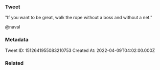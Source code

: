 ### Tweet
"If you want to be great, walk the rope without a boss and without a net."

@naval

### Metadata
Tweet ID: 1512641955083210753
Created At: 2022-04-09T04:02:00.000Z

### Related

